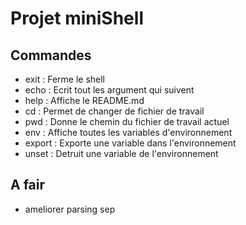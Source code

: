 # Projet miniShell

## Commandes

 * exit		: Ferme le shell
 * echo		: Ecrit tout les argument qui suivent
 * help		: Affiche le README.md
 * cd		: Permet de changer de fichier de travail
 * pwd		: Donne le chemin du fichier de travail actuel
 * env		: Affiche toutes les variables d'environnement
 * export	: Exporte une variable dans l'environnement
 * unset	: Detruit une variable de l'environnement

## A fair

 * ameliorer parsing sep
